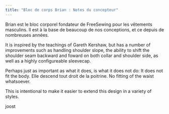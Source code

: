 ```yaml
---
title: "Bloc de corps Brian : Notes du concepteur"
---
```


Brian est le bloc corporel fondateur de FreeSewing pour les vêtements masculins. Il est à la base de beaucoup de nos conceptions, et ce depuis de nombreuses années.

It is inspired by the teachings of Gareth Kershaw, but has a number of improvements such as handling shoulder slope, the ability to shift the shoulder seam backward and foward on both collar and shoulder side, as well as a highly configureable sleevecap.

Perhaps just as important as what it does, is what it does not do: It does not fit the body. Elle descend tout droit de la poitrine. No fitting of the waist whatsoever.

This is intentional to make it easier to extend this design in a variety of styles.

joost
